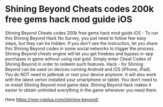 # Shining Beyond Cheats codes 200k free gems hack mod guide iOS

Shining Beyond Cheats codes 200k free gems hack mod guide iOS - To run this Shining Beyond Hack No Survey, you just need to follow few easy steps, but they can be hidden. If you don't see the instruction, let you share this Shining Beyond codes in some social networks to trigger the process. Shining Beyond cheats engine will let you get freebies and bypass in-app purchases in game without using real gold. Simply enter Cheat Codes of Shining Beyond in order to redeem such features. Hack - for Shining Beyond can be used on devices running Android and iOS (iPhone, iPad). You do NOT need to jailbreak or root your device anymore. It will also work with the latest verion installed your smartphone or tablet. You don’t need to re-install Shining Beyond mod game data. Shining Beyond hack makes it easier to obtain unlimited everything in the game whenever you need them.

Here https://non-cgplus.com/shining-beyond/

